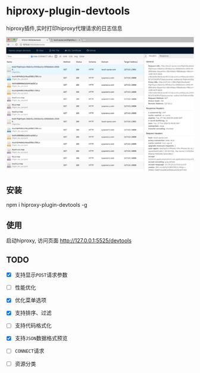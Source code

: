 # hiproxy-plugin-devtools

 hiproxy插件,实时打印hiproxy代理请求的日志信息

 ![](https://github.com/hiproxy/hiproxy-plugin-devtools/blob/master/demo.jpg)
 
 
## 安装

 npm i hiproxy-plugin-devtools -g
 
 
## 使用

 启动hiproxy, 访问页面 http://127.0.0.1:5525/devtools

## TODO

- [x] 支持显示`POST`请求参数
- [ ] 性能优化
- [x] 优化菜单选项
- [x] 支持排序、过滤
- [ ] 支持代码格式化
- [x] 支持`JSON`数据格式预览
- [ ] `CONNECT`请求
- [ ] 资源分类



